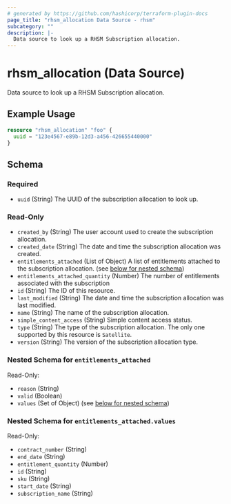 ```yaml
---
# generated by https://github.com/hashicorp/terraform-plugin-docs
page_title: "rhsm_allocation Data Source - rhsm"
subcategory: ""
description: |-
  Data source to look up a RHSM Subscription allocation.
---
```


# rhsm_allocation (Data Source)

Data source to look up a RHSM Subscription allocation.

## Example Usage

```terraform
resource "rhsm_allocation" "foo" {
  uuid = "123e4567-e89b-12d3-a456-426655440000"
}
```

<!-- schema generated by tfplugindocs -->
## Schema

### Required

- `uuid` (String) The UUID of the subscription allocation to look up.

### Read-Only

- `created_by` (String) The user account used to create the subscription allocation.
- `created_date` (String) The date and time the subscription allocation was created.
- `entitlements_attached` (List of Object) A list of entitlements attached to the subscription allocation. (see [below for nested schema](#nestedatt--entitlements_attached))
- `entitlements_attached_quantity` (Number) The number of entitlements associated with the subscription
- `id` (String) The ID of this resource.
- `last_modified` (String) The date and time the subscription allocation was last modified.
- `name` (String) The name of the subscription allocation.
- `simple_content_access` (String) Simple content access status.
- `type` (String) The type of the subscription allocation.  The only one supported by this resource is `Satellite`.
- `version` (String) The version of the subscription allocation type.

<a id="nestedatt--entitlements_attached"></a>
### Nested Schema for `entitlements_attached`

Read-Only:

- `reason` (String)
- `valid` (Boolean)
- `values` (Set of Object) (see [below for nested schema](#nestedobjatt--entitlements_attached--values))

<a id="nestedobjatt--entitlements_attached--values"></a>
### Nested Schema for `entitlements_attached.values`

Read-Only:

- `contract_number` (String)
- `end_date` (String)
- `entitlement_quantity` (Number)
- `id` (String)
- `sku` (String)
- `start_date` (String)
- `subscription_name` (String)
